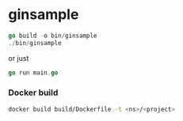 # ginsample

```go
go build -o bin/ginsample
./bin/ginsample

```

or just

```go
go run main.go
```

### Docker build

```bash
docker build build/Dockerfile -t <ns>/<project>
```
